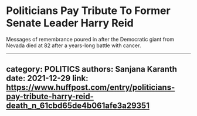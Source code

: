 # Politicians Pay Tribute To Former Senate Leader Harry Reid

Messages of remembrance poured in after the Democratic giant from Nevada died at 82 after a years-long battle with cancer.

---
category: POLITICS
authors: Sanjana Karanth
date: 2021-12-29
link: https://www.huffpost.com/entry/politicians-pay-tribute-harry-reid-death_n_61cbd65de4b061afe3a29351
---
